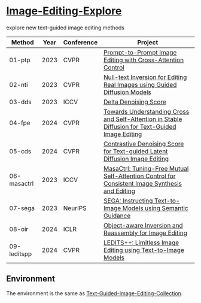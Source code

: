 # [Image-Editing-Explore](https://github.com/tian-2024/Image-Editing-Explore)

explore new text-guided image editing methods

| Method      | Year | Conference | Project                                                                                                                                                                        |
| ----------- | ---- | ---------- | ------------------------------------------------------------------------------------------------------------------------------------------------------------------------------ |
| 01-ptp      | 2023 | CVPR       | [Prompt-to-Prompt Image Editing with Cross-Attention Control](https://prompt-to-prompt.github.io/)                                                                             |
| 02-nti      | 2023 | CVPR       | [Null-text Inversion for Editing Real Images using Guided Diffusion Models](https://null-text-inversion.github.io/)                                                            |
| 03-dds      | 2023 | ICCV       | [Delta Denoising Score](https://delta-denoising-score.github.io/)                                                                                                              |
| 04-fpe      | 2024 | CVPR       | [Towards Understanding Cross and Self-Attention in Stable Diffusion for Text-Guided Image Editing](https://github.com/alibaba/EasyNLP/tree/master/diffusion/FreePromptEditing) |
| 05-cds      | 2024 | CVPR       | [Contrastive Denoising Score for Text-guided Latent Diffusion Image Editing](https://github.com/HyelinNAM/ContrastiveDenoisingScore)                                           |
| 06-masactrl | 2023 | ICCV       | [MasaCtrl: Tuning-Free Mutual Self-Attention Control for Consistent Image Synthesis and Editing](https://ljzycmd.github.io/projects/MasaCtrl/)                                 |
| 07-sega     | 2023 | NeurIPS    | [SEGA: Instructing Text-to-Image Models using Semantic Guidance](https://huggingface.co/docs/diffusers/api/pipelines/semantic_stable_diffusion)                                |
| 08-oir      | 2024 | ICLR       | [Object-aware Inversion and Reassembly for Image Editing](https://aim-uofa.github.io/OIR-Diffusion/)                                                                           |
| 09-leditspp | 2024 | CVPR       | [LEDITS++: Limitless Image Editing using Text-to-Image Models](https://leditsplusplus-project.static.hf.space/index.html)                                                      |

## Environment

The environment is the same as [Text-Guided-Image-Editing-Collection](https://github.com/tian-2024/Text-Guided-Image-Editing-Collection).
